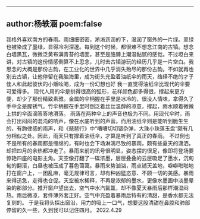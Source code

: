  ---
 author:杨轶涵
 poem:false
 ---

我格外喜欢南方的春雨。雨细细密密，淅淅沥沥的下，湿润了窗外的一片绿。翠绿也被染成了墨绿，显得冷冽深邃。每到这个时候，都很难不想念江南的古镇。想念白墙黑瓦，微微泛黄布满青苔的墙面，甚至是胳膊上潮湿黏腻的感觉。不过坦白来讲，对古镇的这份情感倒算不上思念，儿时去古镇游玩的经历几乎是一片空白。我思念的大概是那份古韵，在工业化的世界中几乎消失殆尽的那份古韵。不如就再也别去古镇，让他停留在我脑海里，成为街头充盈着油纸伞的雨天，络绎不绝的才子佳人和此起彼伏的小贩吆喝，成为一份幻想也好
我一直觉得油纸伞比现代的伞要可爱得多。
现代人用的伞是拱得很高的弧形，花样颜色都多得很，撑起来更方便，却少了那份精致素雅。金属的伞柄握在手里是冰冷的，很没人情味，拿得久了手中全是腥锈气。竹伞柄握在手里时倒泛着丝丝温醇的凉意，撑起，雨水顺着微微上拱的伞面滴答答地滑落。
雨落在两种伞上的声音也极为不同。用现代伞时，雨会打出闷闷的混沌的响声，像在水底听到的声音。而用油纸伞则是能听到脆生生的，有韵律感的雨声，和《琵琶行》中“嘈嘈切切错杂弹，大珠小珠落玉盘“颇有几分相似之处。因此，雨天只有撑着油纸伞，才算是听到了真正的春雨。
不过倒也不是所有的春雨都是缠绵的，有时也会下场淋漓尽致的暴雨，颇有些夏天的潇洒，却把四月的余热都冲走了。暴雨来前的讯号很明显，姿态摆的很足，像即将登场要惊艳四座的电影主角。天空像打翻了一碟浓墨，层层叠叠的云层吸足了墨水，沉甸甸的翻滚，白昼也被压成了暮色蔼蔼。暴雨来势汹汹，雨点铺天盖地，噼噼啪啪地打在窗户上，一团乱麻，毫无规律可言，却有种凶猛恣意、不顾一切的美感。暴雨来得迅急，走得也仓促。天空被水稀释，不再是浓郁的墨水，更像水墨画中淡墨晕染的那部分。推开窗户望出去，空气中水汽氤氲，却不像夏天暴雨后那样潮湿闷热。雨后微凉，套件薄外套正好。空气中充盈着暴雨后特有的清甜，是香水都无法复刻的。
于是我将头探出窗沿，用力的吸上一口气，想要这股清甜在鼻腔和肺部停留的久一些，久到我可以记住四月。
2022.4.29

